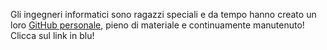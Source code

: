 Gli ingegneri informatici sono ragazzi speciali e da tempo hanno creato un loro [GitHub personale](https://github.com/Guray00/IngegneriaInformatica), pieno di materiale e continuamente manutenuto! Clicca sul link in blu!
